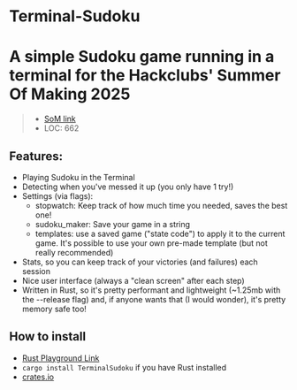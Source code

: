 # Terminal-Sudoku
# A simple Sudoku game running in a terminal for the Hackclubs' Summer Of Making 2025
> - [SoM link](https://summer.hackclub.com/projects/1074)
> - LOC: 662
## Features:
- Playing Sudoku in the Terminal
- Detecting when you've messed it up (you only have 1 try!)
- Settings (via flags):
  - stopwatch: Keep track of how much time you needed, saves the best one!
  - sudoku_maker: Save your game in a string
  - templates: use a saved game ("state code") to apply it to the current game. It's possible to use your own pre-made template (but not really recommended)
- Stats, so you can keep track of your victories (and failures) each session
- Nice user interface (always a "clean screen" after each step)
- Written in Rust, so it's pretty performant and lightweight (~1.25mb with the --release flag) and, if anyone wants that (I would wonder), it's pretty memory safe too!

## How to install
- [Rust Playground Link](https://play.rust-lang.org/?version=stable&mode=debug&edition=2024&gist=e2c0c20617d25444381b442eb1386cfb)
- `cargo install TerminalSudoku` if you have Rust installed
- [crates.io](crates.io/cratesterminalsudoku)
